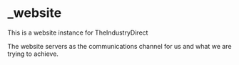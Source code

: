 # _website
This is a website instance for TheIndustryDirect 

The website servers as the communications channel for us and what we are trying to achieve. 

